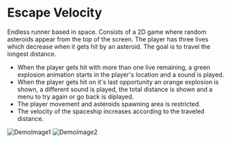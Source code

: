 # Escape Velocity
Endless runner based in space. Consists of a 2D game where random asteroids appear from the top of the screen. The player has three lives which decrease when it gets hit by an asteroid. The goal is to travel the longest distance.
 * When the player gets hit with more than one live remaining, a green explosion animation starts in the player's location and a sound is played.
 * When the player gets hit on it's last opportunity an orange explosion is shown, a different sound is played, the total distance is shown and a menu to try again or go back is diplayed.
 * The player movement and asteroids spawning area is restricted.
 * The velocity of the spaceship increases according to the traveled distance.
 
![DemoImage1](https://github.com/JorgeLeonS/VFS2019/blob/master/EscapeVelocity/DemoImages/DemoImage1.png)
![DemoImage2](https://github.com/JorgeLeonS/VFS2019/blob/master/EscapeVelocity/DemoImages/DemoImage2.png)
